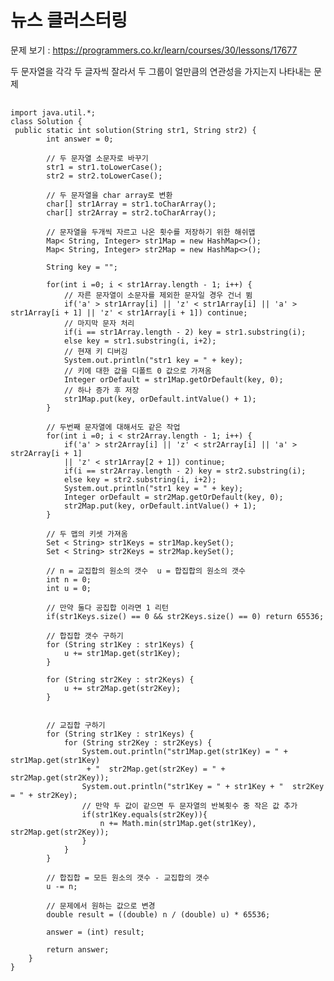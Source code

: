 # 뉴스 클러스터링


문제 보기 : <https://programmers.co.kr/learn/courses/30/lessons/17677>

두 문자열을 각각 두 글자씩 잘라서 두 그룹이 얼만큼의 연관성을 가지는지 나타내는 문제

<pre> <code>
import java.util.*;
class Solution {
 public static int solution(String str1, String str2) {
        int answer = 0;

        // 두 문자열 소문자로 바꾸기
        str1 = str1.toLowerCase(); 
        str2 = str2.toLowerCase();

        // 두 문자열을 char array로 변환
        char[] str1Array = str1.toCharArray();
        char[] str2Array = str2.toCharArray();

        // 문자열을 두개씩 자르고 나온 횟수를 저장하기 위한 해쉬맵
        Map< String, Integer> str1Map = new HashMap<>();
        Map< String, Integer> str2Map = new HashMap<>();

        String key = "";

        for(int i =0; i < str1Array.length - 1; i++) {
            // 자른 문자열이 소문자를 제외한 문자일 경우 건너 뜀
            if('a' > str1Array[i] || 'z' < str1Array[i] || 'a' > str1Array[i + 1] || 'z' < str1Array[i + 1]) continue;
            // 마지막 문자 처리
            if(i == str1Array.length - 2) key = str1.substring(i);
            else key = str1.substring(i, i+2);
            // 현재 키 디버깅
            System.out.println("str1 key = " + key);
            // 키에 대한 값을 디폴트 0 값으로 가져옴
            Integer orDefault = str1Map.getOrDefault(key, 0);
            // 하나 증가 후 저장
            str1Map.put(key, orDefault.intValue() + 1);
        }

        // 두번째 문자열에 대해서도 같은 작업
        for(int i =0; i < str2Array.length - 1; i++) {
            if('a' > str2Array[i] || 'z' < str2Array[i] || 'a' > str2Array[i + 1] 
            || 'z' < str1Array[2 + 1]) continue;
            if(i == str2Array.length - 2) key = str2.substring(i);
            else key = str2.substring(i, i+2);
            System.out.println("str1 key = " + key);
            Integer orDefault = str2Map.getOrDefault(key, 0);
            str2Map.put(key, orDefault.intValue() + 1);
        }

        // 두 맵의 키셋 가져옴
        Set < String> str1Keys = str1Map.keySet();
        Set < String> str2Keys = str2Map.keySet();

        // n = 교집합의 원소의 갯수  u = 합집합의 원소의 갯수
        int n = 0;
        int u = 0;
        
        // 만약 둘다 공집합 이라면 1 리턴
        if(str1Keys.size() == 0 && str2Keys.size() == 0) return 65536;

        // 합집합 갯수 구하기
        for (String str1Key : str1Keys) {
            u += str1Map.get(str1Key);
        }

        for (String str2Key : str2Keys) {
            u += str2Map.get(str2Key);
        }


        // 교집합 구하기
        for (String str1Key : str1Keys) {
            for (String str2Key : str2Keys) {
                System.out.println("str1Map.get(str1Key) = " + str1Map.get(str1Key)
                 + "  str2Map.get(str2Key) = " + str2Map.get(str2Key));
                System.out.println("str1Key = " + str1Key + "  str2Key = " + str2Key);
                // 만약 두 값이 같으면 두 문자열의 반복횟수 중 작은 값 추가
                if(str1Key.equals(str2Key)){
                    n += Math.min(str1Map.get(str1Key), str2Map.get(str2Key));
                }
            }
        }

        // 합집합 = 모든 원소의 갯수 - 교집합의 갯수
        u -= n;

        // 문제에서 원하는 값으로 변경
        double result = ((double) n / (double) u) * 65536;

        answer = (int) result;

        return answer;
    }
}
</code> </pre>